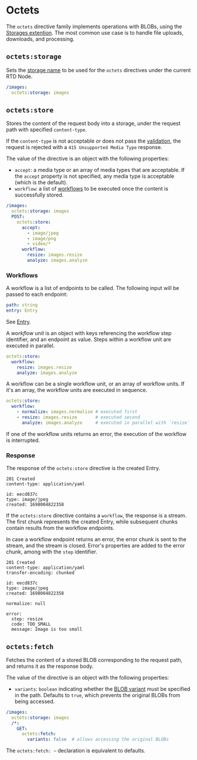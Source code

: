 # Octets

The `octets` directive family implements operations with BLOBs, using the [Storages extention](/extensions/storages).
The most common use case is to handle file uploads, downloads, and processing.

## `octets:storage`

Sets the [storage name](/extensions/storages/readme.md#annotation) to be used for the `octets` directives under the
current
RTD Node.

```yaml
/images:
  octets:storage: images
```

## `octets:store`

Stores the content of the request body into a storage, under the request path with specified `content-type`.

If the `content-type` is not acceptable or does not pass
the [validation](/extensions/storages/readme.md#async-putpath-string-stream-readable-type-string-maybeentry), the
request is rejected with a `415 Unsupported Media Type` response.

The value of the directive is an object with the following properties:

- `accept`: a media type or an array of media types that are acceptable. If the `accept` property is not specified,
  any media type is acceptable (which is the default).
- `workflow`: a list of [workflows](#workflows) to be executed once the content is successfully stored.

```yaml
/images:
  octets:storage: images
  POST:
    octets:store:
      accept:
        - image/jpeg
        - image/png
        - video/*
      workflow:
        resize: images.resize
        analyze: images.analyze
```

### Workflows

A workflow is a list of endpoints to be called.
The following input will be passed to each endpoint:

```yaml
path: string
entry: Entry
```

See [Entry](/extensions/storages/readme.md#entry).

A _workflow unit_ is an object with keys referencing the workflow step identifier, and an endpoint as value.
Steps within a workflow unit are executed in parallel.

```yaml
octets:store:
  workflow:
    resize: images.resize
    analyze: images.analyze
```

A workflow can be a single workflow unit, or an array of workflow units. If it's an array, the workflow units are
executed in sequence.

```yaml
octets:store:
  workflow:
    - normalize: images.normalize # executed first
    - resize: images.resize       # executed second
      analyze: images.analyze     # executed in parallel with `resize`
```

If one of the workflow units returns an error, the execution of the workflow is interrupted.

### Response

The response of the `octets:store` directive is the created Entry.

```
201 Created
content-type: application/yaml

id: eecd837c
type: image/jpeg
created: 1698004822358
```

If the `octets:store` directive contains a `workflow`, the response is a stream. The first chunk represents the created
Entry, while subsequent chunks contain results from the workflow endpoints.

In case a workflow endpoint returns an error, the error chunk is sent to the stream, and the stream is closed.
Error's properties are added to the error chunk, among with the `step` identifier.

```
201 Created
content-type: application/yaml
transfer-encoding: chunked

id: eecd837c
type: image/jpeg
created: 1698004822358

normalize: null

error:
  step: resize
  code: TOO_SMALL
  message: Image is too small
```

## `octets:fetch`

Fetches the content of a stored BLOB corresponding to the request path, and returns it as the response body.

The value of the directive is an object with the following properties:

- `variants`: `boolean` indicating whether the
  [BLOB variant](/extensions/storages/readme.md#async-fetchpath-string-maybereadable) must be specified in the path.
  Defaults to `true`, which prevents the original BLOBs from being accessed.

```yaml
/images:
  octets:storage: images
  /*:
    GET:
      octets:fetch:
        variants: false  # allows accessing the original BLOBs
```

The `octets:fetch: ~` declaration is equivalent to defaults.
